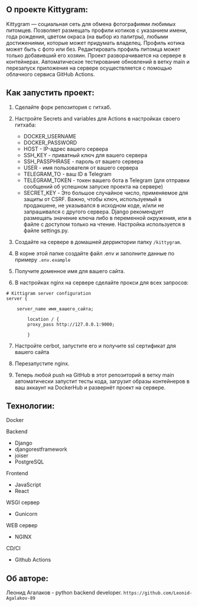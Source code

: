 ## О проекте Kittygram:

Kittygram — социальная сеть для обмена фотографиями любимых питомцев. Позволяет размещать профили котиков с указанием имени, года рождения, цветом окраса (на выбор из палитры), любыми достижениями, которые может придумать владелец. Профиль котика может быть с фото или без. Редактировать профиль питомца может только добавивший его хозяин.
Проект разворачивается на сервере в контейнерах.
Автоматическое тестирование обновлений в ветку main и перезапуск приложения на сервере осуществляется с помощью облачного сервиса GitHub Actions.


## Как запустить проект:

1. Сделайте форк репозитория с гитхаб.
2. Настройте Secrets and variables для Actions в настройках своего гитхаба:
    - DOCKER_USERNAME
    - DOCKER_PASSWORD
    - HOST - IP-адрес вашего сервера
    - SSH_KEY - приватный ключ для вашего сервера
    - SSH_PASSPHRASE - пароль от вашего сервера
    - USER - имя пользователя от вашего сервера
    - TELEGRAM_TO - ваш ID в Telegram
    - TELEGRAM_TOKEN - токен вашего бота в Telegram (для отправки сообщений об успешном запуске проекта на сервере)
    - SECRET_KEY - Это большое случайное число, применяемое для защиты от CSRF. Важно, чтобы ключ, используемый в продакшене, не указывался в исходном коде, и/или не запрашивался с другого сервера. Django рекомендует размещать значение ключа либо в переменной окружения, или в файле с доступом только на чтение. Настройка используется в файле settings.py.


3. Создайте на сервере в домашней дерриктории папку `/kittygram`.

4. В корне этой папке создайте файл .env и заполните данные по примеру `.env.example`

5. Получите доменное имя для вашего сайта.

6. В настройках nginx на сервере сделайте прокси для всех запросов:
```
# Kittigram server configuration
server {

    server_name имя_вашего_сайта;

        location / {
        proxy_pass http://127.0.0.1:9000;
        
		}

```
7. Настройте cerbot, запустите его и получите ssl сертификат для вашего сайта

8. Перезапустите nginx.

9. Теперь любой push на GitHub в этот репозиторий в ветку main автоматически запустит тесты кода, загрузит образы контейнеров в ваш аккаунт на DockerHub и развернёт проект на сервере.


## Технологии:

Docker

Backend
* Django
* djangorestframework
* joiser
* PostgreSQL

Frontend
* JavaScript
* React

WSGI сервер
* Gunicorn

WEB сервер
* NGINX

CD/CI
* Github Actions


## Об авторе:
Леонид Агалаков - python backend developer.
`https://github.com/Leonid-Agalakov-89`

